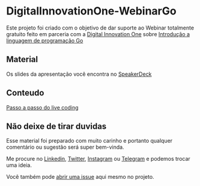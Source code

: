 # DigitalInnovationOne-WebinarGo

Este projeto foi criado com o objetivo de dar suporte ao Webinar totalmente gratuito feito em parceria com 
a [Digital Innovation One](https://digitalinnovation.one/) sobre 
[Introdução a linguagem de programação Go](https://web.digitalinnovation.one/project/0a98bfbf-cf22-4923-8425-38bfa686bc71)

## Material 

Os slides da apresentação você encontra no [SpeakerDeck](https://speakerdeck.com/marcopollivier/introducao-a-linguagem-de-programacao-go) 

## Conteudo

[Passo a passo do live coding](STEPBYSTEP.md)

## Não deixe de tirar duvidas

Esse material foi preparado com muito carinho e portanto qualquer comentário ou sugestão será super bem-vinda.

Me procure no 
[Linkedin](https://www.linkedin.com/in/marcopollivier/), 
[Twitter](https://twitter.com/marcopollivier),
[Instagram](https://www.instagram.com/marcopollivier/) ou 
[Telegram](http://t.me/marcopollivier) e podemos trocar uma ideia. 

Você também pode [abrir uma issue](https://github.com/marcopollivier/DigitalInnovationOne-WebinarGo/issues) 
aqui mesmo no projeto.